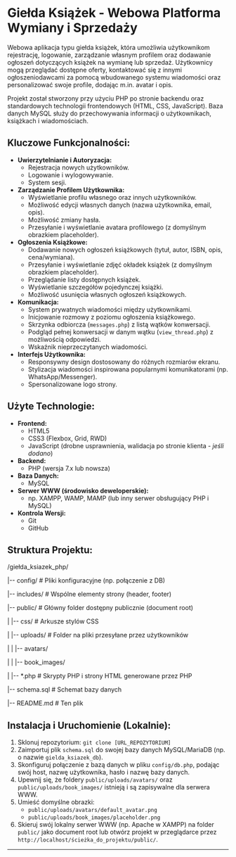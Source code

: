# Giełda Książek - Webowa Platforma Wymiany i Sprzedaży

Webowa aplikacja typu giełda książek, która umożliwia użytkownikom rejestrację, logowanie, zarządzanie własnym profilem oraz dodawanie ogłoszeń dotyczących książek na wymianę lub sprzedaż. Użytkownicy mogą przeglądać dostępne oferty, kontaktować się z innymi ogłoszeniodawcami za pomocą wbudowanego systemu wiadomości oraz personalizować swoje profile, dodając m.in. avatar i opis.

Projekt został stworzony przy użyciu PHP po stronie backendu oraz standardowych technologii frontendowych (HTML, CSS, JavaScript). Baza danych MySQL służy do przechowywania informacji o użytkownikach, książkach i wiadomościach.

## Kluczowe Funkcjonalności:

* **Uwierzytelnianie i Autoryzacja:**
    * Rejestracja nowych użytkowników.
    * Logowanie i wylogowywanie.
    * System sesji.
* **Zarządzanie Profilem Użytkownika:**
    * Wyświetlanie profilu własnego oraz innych użytkowników.
    * Możliwość edycji własnych danych (nazwa użytkownika, email, opis).
    * Możliwość zmiany hasła.
    * Przesyłanie i wyświetlanie avatara profilowego (z domyślnym obrazkiem placeholder).
* **Ogłoszenia Książkowe:**
    * Dodawanie nowych ogłoszeń książkowych (tytuł, autor, ISBN, opis, cena/wymiana).
    * Przesyłanie i wyświetlanie zdjęć okładek książek (z domyślnym obrazkiem placeholder).
    * Przeglądanie listy dostępnych książek.
    * Wyświetlanie szczegółów pojedynczej książki.
    * Możliwość usunięcia własnych ogłoszeń książkowych.
* **Komunikacja:**
    * System prywatnych wiadomości między użytkownikami.
    * Inicjowanie rozmowy z poziomu ogłoszenia książkowego.
    * Skrzynka odbiorcza (`messages.php`) z listą wątków konwersacji.
    * Podgląd pełnej konwersacji w danym wątku (`view_thread.php`) z możliwością odpowiedzi.
    * Wskaźnik nieprzeczytanych wiadomości.
* **Interfejs Użytkownika:**
    * Responsywny design dostosowany do różnych rozmiarów ekranu.
    * Stylizacja wiadomości inspirowana popularnymi komunikatorami (np. WhatsApp/Messenger).
    * Spersonalizowane logo strony.

## Użyte Technologie:

* **Frontend:**
    * HTML5
    * CSS3 (Flexbox, Grid, RWD)
    * JavaScript (drobne usprawnienia, walidacja po stronie klienta - *jeśli dodano*)
* **Backend:**
    * PHP (wersja 7.x lub nowsza)
* **Baza Danych:**
    * MySQL
* **Serwer WWW (środowisko deweloperskie):**
    * np. XAMPP, WAMP, MAMP (lub inny serwer obsługujący PHP i MySQL)
* **Kontrola Wersji:**
    * Git
    * GitHub

## Struktura Projektu:

/giełda_ksiazek_php/

|-- config/             # Pliki konfiguracyjne (np. połączenie z DB)

|-- includes/           # Wspólne elementy strony (header, footer)

|-- public/             # Główny folder dostępny publicznie (document root)

|   |-- css/            # Arkusze stylów CSS

|   |-- uploads/        # Folder na pliki przesyłane przez użytkowników

|   |   |-- avatars/

|   |   |-- book_images/

|   |-- *.php           # Skrypty PHP i strony HTML generowane przez PHP

|-- schema.sql          # Schemat bazy danych

|-- README.md           # Ten plik

## Instalacja i Uruchomienie (Lokalnie):

1.  Sklonuj repozytorium: `git clone [URL_REPOZYTORIUM]`
2.  Zaimportuj plik `schema.sql` do swojej bazy danych MySQL/MariaDB (np. o nazwie `gielda_ksiazek_db`).
3.  Skonfiguruj połączenie z bazą danych w pliku `config/db.php`, podając swój host, nazwę użytkownika, hasło i nazwę bazy danych.
4.  Upewnij się, że foldery `public/uploads/avatars/` oraz `public/uploads/book_images/` istnieją i są zapisywalne dla serwera WWW.
5.  Umieść domyślne obrazki:
    * `public/uploads/avatars/default_avatar.png`
    * `public/uploads/book_images/placeholder.png`
6.  Skieruj swój lokalny serwer WWW (np. Apache w XAMPP) na folder `public/` jako document root lub otwórz projekt w przeglądarce przez `http://localhost/ścieżka_do_projektu/public/`.


---
